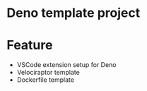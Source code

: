 # Deno template project

# Feature

- VSCode extension setup for Deno
- Velociraptor template
- Dockerfile template

